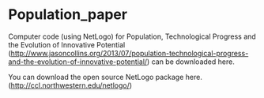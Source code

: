 # Population_paper

Computer code (using NetLogo) for Population, Technological Progress and the Evolution of Innovative Potential (http://www.jasoncollins.org/2013/07/population-technological-progress-and-the-evolution-of-innovative-potential/) can be downloaded here.

You can download the open source NetLogo package here. (http://ccl.northwestern.edu/netlogo/)